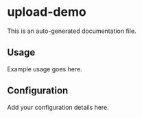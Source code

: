 # upload-demo

This is an auto-generated documentation file.

## Usage

Example usage goes here.

## Configuration

Add your configuration details here.